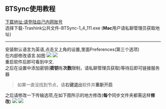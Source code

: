## BTSync使用教程 ##
[下载地址:请登陆自己内网账号](https://file.trashink.tk/index.php?dir=uploads/Trashink-%E5%85%AC%E5%85%B1%E6%96%87%E4%BB%B6 "BTSync下载地址")  
选择下载-Trashink公共文件-BTSync-1_4_111.exe (**Mac**用户请私聊管理员获取地址)  

---
安装默认语言为英语,点击又上角的设置,里面Preferences(第三个选项)  
在内部修改语言.如图 ![](http://ww1.sinaimg.cn/large/005MUCCDgy1fz8r8rmr6gj30le0f574d.jpg)
  ![](http://ww1.sinaimg.cn/large/005MUCCDgy1fz8r90nal5j30le0f574i.jpg)  
重启软件后即可看到中文.  
之后在设置中添加密钥(**密钥**有**次数**限制，请私聊管理员获取)等待后即可链接服务器  
>如果一直没找到节点，请**右键退出**软件并**重新开启**   

之后请修改一下传输选项,在如下图所示的地方修改(**每个**同步文件夹都需这样**修改**) 
![](http://ww1.sinaimg.cn/large/005MUCCDgy1fz8rjm1et9j30le0f53yn.jpg)
![](http://ww1.sinaimg.cn/large/005MUCCDgy1fz8r97r4lkj30lg0gf3z5.jpg)

